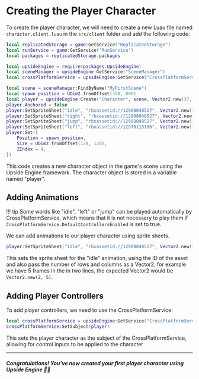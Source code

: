 # Creating the Player Character
To create the player character, we will need to create a new Luau file named `character.client.luau` in the `src/client` folder and add the following code:

```lua
local replicatedStorage = game:GetService("ReplicatedStorage")
local runService = game:GetService("RunService")
local packages = replicatedStorage.packages

local upsideEngine = require(packages.UpsideEngine)
local sceneManager = upsideEngine:GetService("SceneManager")
local crossPlatformService = upsideEngine:GetService("CrossPlatformService")

local scene = sceneManager:FindByName("MyFirstScene")
local spawn_position = UDim2.fromOffset(350, 800)
local player = upsideEngine:Create("Character", scene, Vector2.new(37, 64))
player.Anchored = false
player:SetSpriteSheet("idle", "rbxassetid://12908048527", Vector2.new(12, 1))
player:SetSpriteSheet("right", "rbxassetid://12908048527", Vector2.new(12, 1))
player:SetSpriteSheet("jump", "rbxassetid://12908048527", Vector2.new(12, 1))
player:SetSpriteSheet("left", "rbxassetid://12970115106", Vector2.new(12, 1))
player:Set({
	Position = spawn_position,
	Size = UDim2.fromOffset(128, 128),
	ZIndex = 4,
})
```
This code creates a new character object in the game's scene using the Upside Engine framework. The character object is stored in a variable named "player".

## Adding Animations
!!! tip
	Some words like "idle", "left" or "jump" can be played automatically by CrossPlatformService, which means that it is not necessary to play them if `CrossPlatformService.DefaultControllersEnabled` is set to true.

We can add animations to our player character using sprite sheets.
```lua
player:SetSpriteSheet("idle", "rbxassetid://12908048527", Vector2.new(1, 12))
```

This sets the sprite sheet for the "idle" animation, using the ID of the asset and also pass the number of rows and columns as a Vector2, for example we have 5 frames in the in two lines, the expected Vector2 would be `Vector2.new(2, 5)`.

## Adding Player Controllers
To add player controllers, we need to use the CrossPlatformService:

```lua
local crossPlatformService = upsideEngine:GetService("CrossPlatformService")
crossPlatformService:SetSubject(player)
```
This sets the player character as the subject of the CrossPlatformService, allowing for control inputs to be applied to the character

___
##### Congratulations! You've now created your first player character using Upside Engine 🎉🎉 